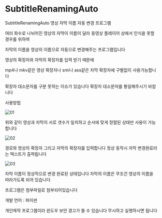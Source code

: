 # SubtitleRenamingAuto
SubtitleRenamingAuto
영상 자막 이름 자동 변경 프로그램



여러 화수로 나뉘어진 영상의 자막이 이름이 달라 동영상 플레이어 상에서 인식을 못할 경우를 위하여

자막의 이름을 영상의 이름으로 자동으로 변경해주는 프로그램입니다

영상의 확장자와 자막의 확장자를 입력 받기 때문에

mp4나 mkv같은 영상 확장자나 smi나 ass같은 자막 확장자에 구별없이 사용가능합니다

확장자 대소문자를 구분 못하는 이슈가 있습니다 확장자 대소문자를 통일해주시기 바랍니다



사용방법



 ![01](https://github.com/ChartaP/SubtitleRenamingAuto/assets/20767587/7d434c9c-1d35-4e47-9c10-5a2cc9b50b22)


위와 같이 영상과 자막이 서로 갯수가 일치하고 순서에 맞게 정렬된 상태만 사용이 가능합니다


![02](https://github.com/ChartaP/SubtitleRenamingAuto/assets/20767587/49cb37ea-bd61-45d7-82f0-4b71755ed51a)


﻿경로와 영상의 확장자 그리고 자막의 확장자를 입력합니다 
정상 동작시 자막 변경완료라는 텍스트가 출력됩니다


![03](https://github.com/ChartaP/SubtitleRenamingAuto/assets/20767587/b2090fca-fbdc-4339-b586-43a341cc67ec)


﻿자막 이름이 정상적으로 변경 완료된 상태입니다
자막의 이름은 무조건 영상의 이름을 따라가도록 되어 있습니다

프로그램은 첨부파일로 첨부되어있습니다


개발 언어 : 파이썬

개인제작 프로그램이라 윈도우 보안 경고가 뜰 수 있습니다
무시하고 실행하시면 됩니다
